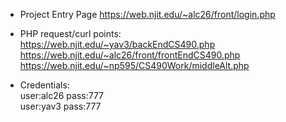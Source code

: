 - Project Entry Page https://web.njit.edu/~alc26/front/login.php

- PHP request/curl points:  
https://web.njit.edu/~yav3/backEndCS490.php  
https://web.njit.edu/~alc26/front/frontEndCS490.php  
https://web.njit.edu/~np595/CS490Work/middleAlt.php

- Credentials:  
user:alc26 pass:777  
user:yav3 pass:777

